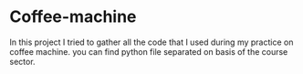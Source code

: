 # Coffee-machine
In this project I tried to gather all the code that I used during my practice on coffee machine.
you can find python file separated on basis of the course sector. 
